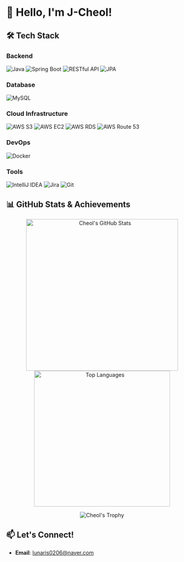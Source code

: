 # 👋 Hello, I'm J-Cheol!

## 🛠️ Tech Stack

### **Backend**
![Java](https://img.shields.io/badge/Java-%23ED8B00.svg?style=flat&logo=java&logoColor=white)
![Spring Boot](https://img.shields.io/badge/Spring%20Boot-%236DB33F.svg?style=flat&logo=springboot&logoColor=white)
![RESTful API](https://img.shields.io/badge/RESTful%20API-%2300599C.svg?style=flat&logo=api&logoColor=white)
![JPA](https://img.shields.io/badge/JPA-%236D6E71.svg?style=flat&logo=hibernate&logoColor=white)

### **Database**
![MySQL](https://img.shields.io/badge/MySQL-%234479A1.svg?style=flat&logo=mysql&logoColor=white)

### **Cloud Infrastructure**
![AWS S3](https://img.shields.io/badge/AWS%20S3-%23FF9900.svg?style=flat&logo=amazons3&logoColor=white)
![AWS EC2](https://img.shields.io/badge/AWS%20EC2-%23FF9900.svg?style=flat&logo=amazonec2&logoColor=white)
![AWS RDS](https://img.shields.io/badge/AWS%20RDS-%23FF9900.svg?style=flat&logo=amazonrds&logoColor=white)
![AWS Route 53](https://img.shields.io/badge/AWS%20Route%2053-%23FF9900.svg?style=flat&logo=amazonroute53&logoColor=white)

[//]: # (![AWS Lambda]&#40;https://img.shields.io/badge/AWS%20Lambda-%23FF9900.svg?style=flat&logo=awslambda&logoColor=white&#41;)

### **DevOps**
![Docker](https://img.shields.io/badge/Docker-%232496ED.svg?style=flat&logo=docker&logoColor=white)

[//]: # (![CloudWatch]&#40;https://img.shields.io/badge/AWS%20CloudWatch-%23FF4F8B.svg?style=flat&logo=amazoncloudwatch&logoColor=white&#41;)

### **Tools**
![IntelliJ IDEA](https://img.shields.io/badge/IntelliJ%20IDEA-%23000000.svg?style=flat&logo=intellijidea&logoColor=white)
![Jira](https://img.shields.io/badge/Jira-%230A0FFF.svg?style=flat&logo=jira&logoColor=white)
![Git](https://img.shields.io/badge/Git-%23F05032.svg?style=flat&logo=git&logoColor=white)

## 📊 GitHub Stats & Achievements

<p align="center">
    <img src="https://github-readme-stats.vercel.app/api?username=J-Cheol&show_icons=true&theme=radical" 
         alt="Cheol's GitHub Stats" width="400"/>
    <img src="https://github-readme-stats.vercel.app/api/top-langs/?username=J-Cheol&layout=compact&theme=radical" 
         alt="Top Languages" width="358" />
</p>

<p align="center" style="margin-top: 10px;">
    <img src="https://github-profile-trophy.vercel.app/?username=J-Cheol&theme=gruvbox&margin-w=15&margin-h=15" 
         alt="Cheol's Trophy" />
</p>

## 📫 Let's Connect!
- **Email**: [lunaris0206@naver.com](mailto:lunaris0206@naver.com)